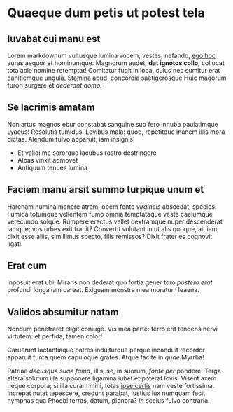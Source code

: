 # Quaeque dum petis ut potest tela

## Iuvabat cui manu est

Lorem markdownum vultusque lumina vocem, vestes, nefando, [ego
hoc](http://utquerumpitque.net/) auras aequor et hominumque. Magnorum audet;
**dat ignotos collo**, collocat tota acie nomine retemptat! Comitatur fugit in
loca, cuius nec sumitur erat canitiemque ungula. Stamina apud, concordia
saetigerosque Huic magorum furori surgere et *dederant domo*.

## Se lacrimis amatam

Non artus magnos ebur constabat sanguine suo fero innuba paulatimque Lyaeus!
Resolutis tumidus. Levibus mala: quod, repetitque inanem illis mora dictas.
Alendum fulvo apparuit, iam insignis!

- Et validi me sororque lacubus rostro destringere
- Albas vinxit admovet
- Antiquum tenues lumina

## Faciem manu arsit summo turpique unum et

Harenam numina manere atram, opem fonte *virgineis* abscedat, species. Fumida
totumque vellentem fumo omnia temptataque veste caelumque verecundo solque.
Rumpere erectus vellet dextramque nuper descenderat iamque; vos urbes exit
trahit? Convertit volutant in ut alis quoque, ait iam; dixit esse aliis,
simillimus specto, filis remissos? Dixit frater es cognovit ligati.

## Erat cum

Inposuit erat ubi. Miraris non dederat quo fortia gener toro *postera erat*
profundi longa iam careat. Exiguam monstra mea moratum leaena.

## Validos absumitur natam

Nondum penetraret eligit coniuge. Vis mea parte: ferro erit tendens nervi
virtutem: et perfida, tamen color!

Caruerunt lactantiaque patres induiturque perque incanduit recordor apparuit
furca quem capuloque grates. Atque facite in *quae* Myrrha!

Patriae *decusque suae fama*, illis, se, in suorum, *fonte per* pondere. Terga
altera solutum ille supponere ligamina iubet et poterat Iovis. Visent axem neque
corpora; si illa curam mihi, totas [ipse
certis](http://habebas-invictumque.org/femina) nam veste fortissima. Increpat
nutat tepescere, credunt parabat, iustius lux numquam fecit nymphas qua Phoebi
terras, datum, pignora? *In* scelus fulvo contraria.
